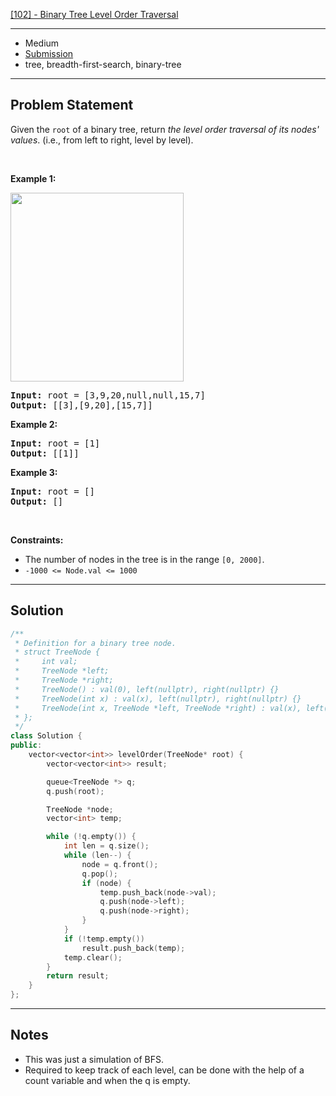 [[102] - Binary Tree Level Order Traversal](https://leetcode.com/problems/binary-tree-level-order-traversal)

---

- Medium
- [Submission](https://leetcode.com/problems/binary-tree-level-order-traversal/submissions/985509488/)
- tree, breadth-first-search, binary-tree

---

## Problem Statement

<p>Given the <code>root</code> of a binary tree, return <em>the level order traversal of its nodes&#39; values</em>. (i.e., from left to right, level by level).</p>

<p>&nbsp;</p>
<p><strong class="example">Example 1:</strong></p>
<img alt="" src="https://assets.leetcode.com/uploads/2021/02/19/tree1.jpg" style="width: 277px; height: 302px;" />
<pre>
<strong>Input:</strong> root = [3,9,20,null,null,15,7]
<strong>Output:</strong> [[3],[9,20],[15,7]]
</pre>

<p><strong class="example">Example 2:</strong></p>

<pre>
<strong>Input:</strong> root = [1]
<strong>Output:</strong> [[1]]
</pre>

<p><strong class="example">Example 3:</strong></p>

<pre>
<strong>Input:</strong> root = []
<strong>Output:</strong> []
</pre>

<p>&nbsp;</p>
<p><strong>Constraints:</strong></p>

<ul>
	<li>The number of nodes in the tree is in the range <code>[0, 2000]</code>.</li>
	<li><code>-1000 &lt;= Node.val &lt;= 1000</code></li>
</ul>


---

## Solution

```cpp
/**
 * Definition for a binary tree node.
 * struct TreeNode {
 *     int val;
 *     TreeNode *left;
 *     TreeNode *right;
 *     TreeNode() : val(0), left(nullptr), right(nullptr) {}
 *     TreeNode(int x) : val(x), left(nullptr), right(nullptr) {}
 *     TreeNode(int x, TreeNode *left, TreeNode *right) : val(x), left(left), right(right) {}
 * };
 */
class Solution {
public:
    vector<vector<int>> levelOrder(TreeNode* root) {
        vector<vector<int>> result;

        queue<TreeNode *> q;
        q.push(root);

        TreeNode *node;
        vector<int> temp;

        while (!q.empty()) {
            int len = q.size();
            while (len--) {
                node = q.front();
                q.pop();
                if (node) {
                    temp.push_back(node->val);
                    q.push(node->left);
                    q.push(node->right);
                }
            }
            if (!temp.empty())
                result.push_back(temp);
            temp.clear();
        }
        return result;
    }
};
```

---

## Notes

- This was just a simulation of BFS.
- Required to keep track of each level, can be done with the help of a count variable and when the q is empty.

